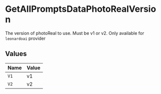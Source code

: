 # GetAllPromptsDataPhotoRealVersion

The version of photoReal to use. Must be v1 or v2. Only available for `leonardoai` provider


## Values

| Name  | Value |
| ----- | ----- |
| `V1`  | v1    |
| `V2`  | v2    |